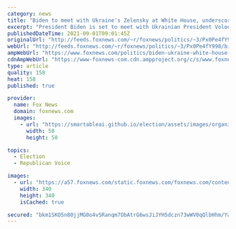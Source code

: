 ```yaml
---
category: news
title: "Biden to meet with Ukraine's Zelensky at White House, underscore 'ironclad commitment' to its sovereignty"
excerpt: "President Biden is set to meet with Ukrainian President Volodymyr Zelensky Wednesday — to amplify the bilateral relationship, and to underscore the U.S. commitment to Ukraine’s security,officials said."
publishedDateTime: 2021-09-01T09:01:45Z
originalUrl: "http://feeds.foxnews.com/~r/foxnews/politics/~3/Px0Pe4fY998/biden-ukraine-white-house-meeting-zelensky"
webUrl: "http://feeds.foxnews.com/~r/foxnews/politics/~3/Px0Pe4fY998/biden-ukraine-white-house-meeting-zelensky"
ampWebUrl: "https://www.foxnews.com/politics/biden-ukraine-white-house-meeting-zelensky.amp"
cdnAmpWebUrl: "https://www-foxnews-com.cdn.ampproject.org/c/s/www.foxnews.com/politics/biden-ukraine-white-house-meeting-zelensky.amp"
type: article
quality: 158
heat: 158
published: true

provider:
  name: Fox News
  domain: foxnews.com
  images:
    - url: "https://smartableai.github.io/election/assets/images/organizations/foxnews.com-50x50.jpg"
      width: 50
      height: 50

topics:
  - Election
  - Republican Voice

images:
  - url: "https://a57.foxnews.com/static.foxnews.com/foxnews.com/content/uploads/2020/10/340/340/brooke-singman-headshot.jpg?ve=1&tl=1"
    width: 340
    height: 340
    isCached: true

secured: "bkm1SKO5n80jjMG0o4vSRanqm7ObAtrG6wsJiJYH5dczn73wWV0qQlbHhm/Ya8d7B4f6zwMLiPqLWZZFGiU+4llDfKl7qBZbjU2opmDdn0bvUPzfzTAcYFK0WVkGNtLVp9YXU7rmuPsFQPCbvCBjvJRy214+rbY+x1uJ6kYDNxFHaU2bx37UoVOHY9ToRdbMbY9nialM/D0el3cYInIXn7rQH3NRYP0MvE/fAvz85R74GjRahAU7D4FF+msI/uoeFbfDRpNG5iyC6C0udifvHMfp1V7flJpAVana4vWmfqtwsOhsdLG3EZey6papyJp0nQH7VgmKf33NqMCAMnwmFWPpOhKBllNuc9bVPn0vHkg=;NnHd39u0HwRuvTXV8egzkg=="
---
```


